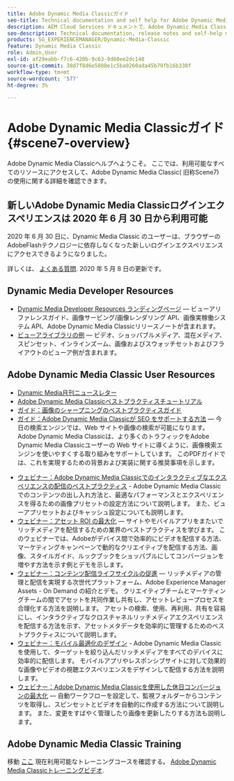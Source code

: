 ```yaml
---
title: Adobe Dynamic Media Classicガイド
seo-title: Technical documentation and self help for Adobe Dynamic Media Classic
description: AEM Cloud Services ドキュメントで、Adobe Dynamic Media Classicを使用してビデオやフライアウトなどを管理する方法について説明します。
seo-description: Technical documentation, release notes and self-help materials for Adobe Dynamic Media Classic, formerly Scene 7
products: SG_EXPERIENCEMANAGER/Dynamic-Media-Classic
feature: Dynamic Media Classic
role: Admin,User
exl-id: af29eabb-f7c6-420b-9c63-9d60ee2dc148
source-git-commit: 38d7f8d6e5888e1c5ba9260ada45b79fb16b338f
workflow-type: tm+mt
source-wordcount: '577'
ht-degree: 3%

---
```


# Adobe Dynamic Media Classicガイド {#scene7-overview}

Adobe Dynamic Media Classicヘルプへようこそ。 ここでは、利用可能なすべてのリソースにアクセスして、Adobe Dynamic Media Classic( 旧称Scene7) の使用に関する詳細を確認できます。

## 新しいAdobe Dynamic Media Classicログインエクスペリエンスは 2020 年 6 月 30 日から利用可能

2020 年 6 月 30 日に、Dynamic Media Classic のユーザーは、ブラウザーのAdobeFlashテクノロジーに依存しなくなった新しいログインエクスペリエンスにアクセスできるようになりました。

詳しくは、 [よくある質問](new-ui-2020.md). 2020 年 5 月 8 日の更新です。

## Dynamic Media Developer Resources

* [Dynamic Media Developer Resources ランディングページ](https://experienceleague.adobe.com/docs/dynamic-media-developer-resources.html)  — ビューアリファレンスガイド、画像サービング/画像レンダリング API、画像実稼働システム API、Adobe Dynamic Media Classicリリースノートが含まれます。
* [ビューアライブラリの例](https://landing.adobe.com/en/na/dynamic-media/ctir-2755/live-demos.html)  — ビデオ、ショッパブルメディア、混在メディア、スピンセット、インラインズーム、画像およびスウォッチセットおよびフライアウトのビューア例が含まれます。

## Adobe Dynamic Media Classic User Resources

* [Dynamic Media月刊ニュースレター](dynamic-media-newsletter.md)
* [Adobe Dynamic Media Classicベストプラクティスチュートリアル](https://experienceleague.adobe.com/docs/experience-manager-learn/dynamic-media-classic-tutorial/overview.html)
* [ガイド：画像のシャープニングのベストプラクティスガイド](/help/using/assets/s7_sharpening_images.pdf)
* [ガイド：Adobe Dynamic Media Classicが SEO をサポートする方法](/help/using/assets/s7_seo.pdf)  — 今日の検索エンジンでは、Web サイトや画像の検索が可能になります。 Adobe Dynamic Media Classicは、より多くのトラフィックをAdobe Dynamic Media Classicユーザーの Web サイトに導くように、画像検索エンジンを使いやすくする取り組みをサポートしています。 このPDFガイドでは、これを実現するための背景および実装に関する推奨事項を示します。
<!-- * [Webinar: Best Practices for Responsive Design](http://offers.adobe.com/en/na/marketing/landings/_40458_responsive_design_live_on_demand_webinar.html) - Learn practical tips on how to improve your mobile strategy. See real-world examples of responsive design in action. Create one primary asset that works across multiple devices and increase mobile performance by dynamically changing the resolution of images or the orientation of images for portrait or landscape displays. Learn how to also dynamically crop, scale, or resize images. -->
* [ウェビナー：Adobe Dynamic Media Classicでのインタラクティブなエクスペリエンスの配信のベストプラクティス](https://seminars.adobeconnect.com/p7wb8ej3u6d/) - Adobe Dynamic Media Classicでのコンテンツの出し入れ方法と、最適なパフォーマンスとエクスペリエンスを得るための画像プリセットの設定方法について説明します。 また、ビューアプリセットおよびキャッシュ設定についても説明します。
* [ウェビナー：アセット ROI の最大化](https://adobecustomersuccess.adobeconnect.com/p5ar3hfrrec/?launcher=false&amp;fcsContent=true&amp;pbMode=normal&amp;proto=true)  — サイトやモバイルアプリをまたいでリッチメディアを配信するための業界のベストプラクティスを学びます。 このウェビナーでは、Adobeがデバイス間で効率的にビデオを配信する方法、マーケティングキャンペーンで動的なクリエイティブを配信する方法、画像、スタイルガイド、ルックブックをショッパブルにしてコンバージョンを増やす方法を示す例とデモを示します。
* [ウェビナー：コンテンツ配信ライフサイクルの促進](https://adobecustomersuccess.adobeconnect.com/p88ducm9pqv/)  — リッチメディアの管理と配信を実現する次世代プラットフォーム、Adobe Experience Manager Assets - On Demand の紹介とデモ。 クリエイティブチームとマーケティングチームの間でアセットを共同作業し共有し、アセットレビュープロセスを合理化する方法を説明します。 アセットの検索、使用、再利用、共有を容易にし、インタラクティブなクロスチャネルリッチメディアエクスペリエンスを配信する方法を示す、アセットメタデータを効率的に管理するためのベストプラクティスについて説明します。
* [ウェビナー：モバイル最適化のデザイン](https://adobecustomersuccess.adobeconnect.com/p6oqd3wydif/?launcher=false&amp;fcsContent=true&amp;pbMode=normal&amp;proto=true) - Adobe Dynamic Media Classicを使用して、ターゲットを絞り込んだリッチメディアをすべてのデバイスに効率的に配信します。 モバイルアプリやレスポンシブサイトに対して効果的な画像やビデオの視聴エクスペリエンスをデザインして配信する方法を説明します。
* [ウェビナー：Adobe Dynamic Media Classicを使用した休日コンバージョンの最大化](https://adobecustomersuccess.adobeconnect.com/p32n1yr85c9/?proto=true)  — 自動ワークフローを設定して、監視フォルダーからコンテンツを取得し、スピンセットとビデオを自動的に作成する方法について説明します。 また、変更をすばやく管理したり画像を更新したりする方法も説明します。

## Adobe Dynamic Media Classic Training

移動 [ここ](https://learning.adobe.com/catalog.html#product=adobe-scene7) 現在利用可能なトレーニングコースを確認する。
[Adobe Dynamic Media Classicトレーニングビデオ](/help/using/training-videos.md).
